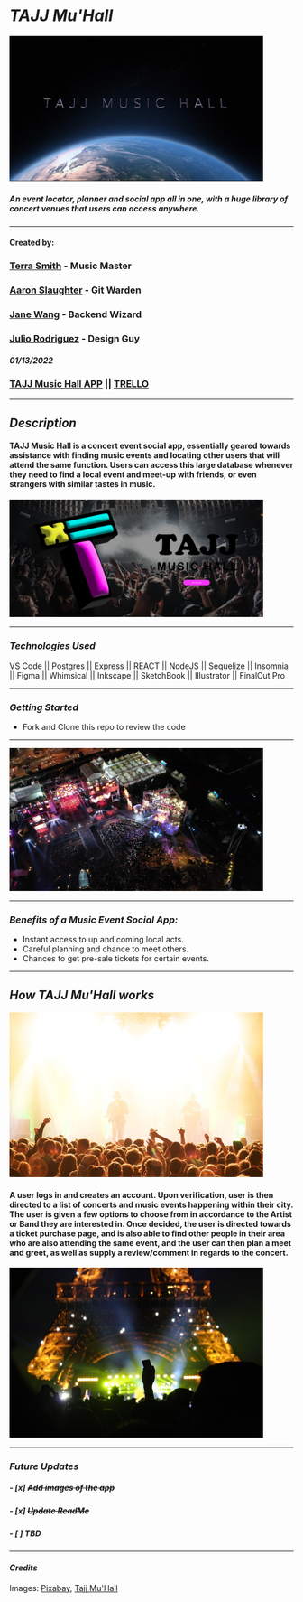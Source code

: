 # **_TAJJ Mu'Hall_**

<img src=img2/Tajj_03.png alt="concert" width="450" />

##### An event locator, planner and social app all in one, with a huge library of concert venues that users can access anywhere.

---

#### Created by:

### [Terra Smith](https://github.com/Terra-06) - Music Master

### [Aaron Slaughter](https://github.com/aaronslaughter) - Git Warden

### [Jane Wang](https://github.com/janemzwangnj) - Backend Wizard

### [Julio Rodriguez](https://github.com/julior0518) - Design Guy

##### 01/13/2022

### [TAJJ Music Hall APP](https://tajjmusichall.herokuapp.com/) || [TRELLO](https://trello.com/b/TRZnDhfF/tajj-music-hall)

---

## **_Description_**

#### TAJJ Music Hall is a concert event social app, essentially geared towards assistance with finding music events and locating other users that will attend the same function. Users can access this large database whenever they need to find a local event and meet-up with friends, or even strangers with similar tastes in music. <br>

<img src=img2/Tajj_homepg.png alt="crowd at a concert" width="450" />

---

### **_Technologies Used_**

VS Code || Postgres || Express || REACT || NodeJS || Sequelize || Insomnia || Figma || Whimsical || Inkscape || SketchBook || Illustrator || FinalCut Pro

---

### **_Getting Started_**

-  Fork and Clone this repo to review the code

---

<img src=img2/Tajj_01.png alt="man playing guitar" width="450" />

---

### **_Benefits of a Music Event Social App:_**

-  Instant access to up and coming local acts.
-  Careful planning and chance to meet others.
-  Chances to get pre-sale tickets for certain events.

---

## **_How TAJJ Mu'Hall works_**

<img src=img2/party.jpg alt="crowd at concert" width="450" />

#### A user logs in and creates an account. Upon verification, user is then directed to a list of concerts and music events happening within their city. The user is given a few options to choose from in accordance to the Artist or Band they are interested in. Once decided, the user is directed towards a ticket purchase page, and is also able to find other people in their area who are also attending the same event, and the user can then plan a meet and greet, as well as supply a review/comment in regards to the concert.

<img src=img2/show.jpg alt="concert footage" width="450" />

---

### **_Future Updates_**

##### - [x] ~~Add images of the app~~

##### - [x] ~~Update ReadMe~~

##### - [ ] TBD

---

#### **_Credits_**

Images: [Pixabay](https://www.pixabay.com/), [Tajj Mu'Hall](https://tajjmusichall.herokuapp.com/)
